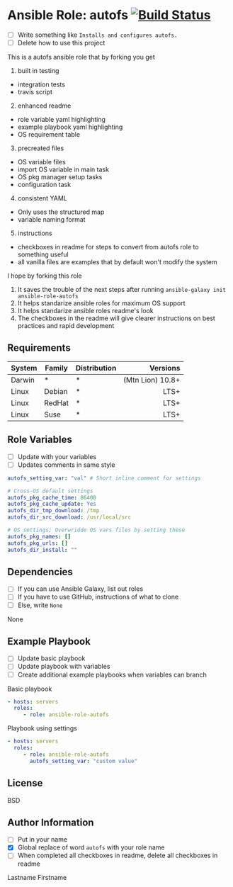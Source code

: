 Ansible Role: autofs [![Build Status](https://travis-ci.org/cmprescott/ansible-role-autofs.svg?branch=master)](https://travis-ci.org/cmprescott/ansible-role-autofs)
=========

- [ ] Write something like `Installs and configures autofs.`
- [ ] Delete how to use this project

This is a autofs ansible role that by forking you get 

1. built in testing
  - integration tests
  - travis script
2. enhanced readme 
  - role variable yaml highlighting
  - example playbook yaml highlighting
  - OS requirement table
3. precreated files 
  - OS variable files
  - import OS variable in main task
  - OS pkg manager setup tasks
  - configuration task
4. consistent YAML
  - Only uses the structured map
  - variable naming format
5. instructions 
  - checkboxes in readme for steps to convert from autofs role to something useful
  - all vanilla files are examples that by default won't modify the system

I hope by forking this role

1. It saves the trouble of the next steps after running `ansible-galaxy init ansible-role-autofs`
2. It helps standarize ansible roles for maximum OS support
3. It helps standarize ansible roles readme's look
4. The checkboxes in the readme will give clearer instructions on best practices and rapid development

Requirements
------------

System | Family | Distribution | Versions
-------|--------|--------------|---------:
Darwin | * | * | (Mtn Lion) 10.8+
Linux | Debian | * | LTS+
Linux | RedHat | * | LTS+
Linux | Suse | * | LTS+

<!---

@TODO: Determine values/feasability/interest of these

* | * | * | LTS+
AIX | * | * | LTS+
FreeBSD | * | * | 8.4+
HP-UX | * | * | LTS+
Linux | * | * | LTS+
Linux | Alpine | * | LTS+
Linux | Archlinux | * | N/A
Linux | Debian | Debian | (Wheezy) 7+
Linux | Debian | Raspbian | ???
Linux | Debian | Ubuntu | (Precise) 12.04+
Linux | Gentoo | * | N/A
Linux | Gentoo | Funtoo | N/A
Linux | Gentoo | Gentoo | N/A
Linux | Mandrake | * | LTS+
Linux | Mandrake | Mandrake | ???
Linux | Mandrake | Mandriva | ???
Linux | OpenWrt | * | * 
Linux | OtherLinux | * | * 
Linux | RedHat | Amazon | ???
Linux | RedHat | Ascendos | ???
Linux | RedHat | Centos | 6.0+ 
Linux | RedHat | CloudLinux | ???
Linux | RedHat | Fedora | 20+
Linux | RedHat | OEL | ???
Linux | RedHat | OracleLinux | ???
Linux | RedHat | OVS | ???
Linux | RedHat | PSBM | ???
Linux | RedHat | RedHat | 6.0+ 
Linux | RedHat | Scientific | ???
Linux | RedHat | SLC | ???
Linux | RedHat | XenServer | ???
Linux | Suse | openSUSE | 11.4+
Linux | Suse | SLED | ???
Linux | Suse | SLES | 11.1+
OpenBSD | OpenBSD | OpenBSD | LTS+
??? | Solaris | * | LTS+
??? | Solaris | OmniOS | ???
??? | Solaris | OpenIndiana | ???
??? | Solaris | Nexenta | ???
??? | Solaris | Solaris | ???
??? | Solaris | SmartOS | ???
??? | VMwareESX | * | LTS+

-->

Role Variables
--------------

- [ ] Update with your variables
- [ ] Updates comments in same style

```yaml
autofs_setting_var: "val" # Short inline comment for settings

# Cross-OS default settings
autofs_pkg_cache_time: 86400
autofs_pkg_cache_update: Yes
autofs_dir_tmp_download: /tmp
autofs_dir_src_download: /usr/local/src

# OS settings; Overwridde OS vars files by setting these
autofs_pkg_names: []
autofs_pkg_urls: []
autofs_dir_install: ""
```

Dependencies
------------

- [ ] If you can use Ansible Galaxy, list out roles
- [ ] If you have to use GitHub, instructions of what to clone
- [ ] Else, write `None`

None

Example Playbook
----------------

- [ ] Update basic playbook
- [ ] Update playbook with variables
- [ ] Create additional example playbooks when variables can branch

Basic playbook

```yaml
- hosts: servers
  roles:
     - role: ansible-role-autofs
```

Playbook using settings

```yaml
- hosts: servers
  roles:
     - role: ansible-role-autofs
	   autofs_setting_var: "custom value"
```

License
-------

BSD

Author Information
------------------

- [ ] Put in your name
- [X] Global replace of word `autofs` with your role name
- [ ] When completed all checkboxes in readme, delete all checkboxes in readme 

Lastname Firstname
